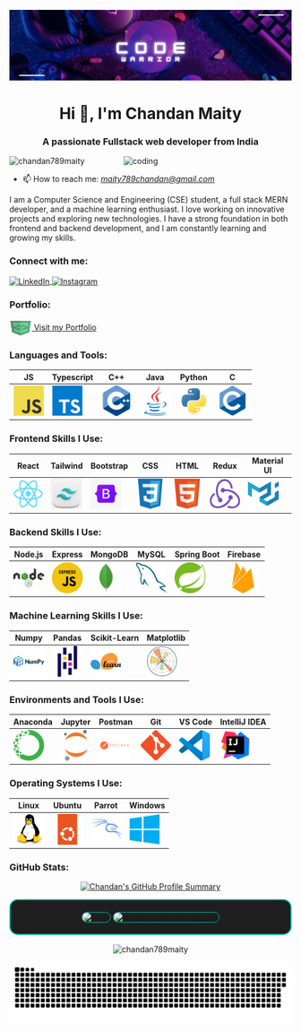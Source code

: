 ![logo](https://github.com/chandan789maity/chandan789maity/blob/main/1.png)
<h1 align="center">Hi 👋, I'm Chandan Maity</h1>
<h3 align="center">A passionate Fullstack web developer from India</h3>
<img align="right" alt="coding" width="300" src="https://img.freepik.com/free-vector/man-sitting-desktop-pc-computer-screen_3446-328.jpg?size=626&ext=jpg&ga=GA1.1.1536215559.1703188933&semt=ais">

<p align="left"> <img src="https://komarev.com/ghpvc/?username=chandan789maity&label=Profile%20views&color=0e75b6&style=flat" alt="chandan789maity" /> </p>

- 📫 How to reach me: *maity789chandan@gmail.com*

I am a Computer Science and Engineering (CSE) student, a full stack MERN developer, and a machine learning enthusiast. I love working on innovative projects and exploring new technologies. I have a strong foundation in both frontend and backend development, and I am constantly learning and growing my skills.

<h3 align="left">Connect with me:</h3>
<p align="left">
  <a href="https://linkedin.com/in/chandan-maity-4b7643265/" target="blank">
    <img align="center" src="https://raw.githubusercontent.com/rahuldkjain/github-profile-readme-generator/master/src/images/icons/Social/linked-in-alt.svg" alt="LinkedIn" height="30" width="40"/>
  </a>
  <a href="https://instagram.com/chandan_maity_789/" target="blank">
    <img align="center" src="https://raw.githubusercontent.com/rahuldkjain/github-profile-readme-generator/master/src/images/icons/Social/instagram.svg" alt="Instagram" height="30" width="40"/>
  </a>
</p>

<h3 align="left">Portfolio:</h3>
<p align="left">
  <a href="https://portfolio-chandan-maity.vercel.app/" target="_blank" rel="noreferrer">
    <img align="center" src="https://raw.githubusercontent.com/devicons/devicon/master/icons/devicon/devicon-original.svg" alt="Portfolio" height="30" width="40" class="rounded-lg"/>
    Visit my Portfolio
  </a>
</p>

<h3 align="left">Languages and Tools:</h3>
<table>
  <thead>
    <tr>
      <th>JS</th>
      <th>Typescript</th>
      <th>C++</th>
      <th>Java</th>
      <th>Python</th>
      <th>C</th>
    </tr>
  </thead>
  <tbody>
    <tr>
      <td><img src="https://github.com/devicons/devicon/blob/master/icons/javascript/javascript-original.svg" title="JavaScript" alt="JavaScript" width="55" height="55"/></td>
      <td><img src="https://github.com/devicons/devicon/blob/master/icons/typescript/typescript-original.svg" title="Typescript" alt="Typescript" width="55" height="55"/></td>
      <td><img src="https://github.com/devicons/devicon/blob/master/icons/cplusplus/cplusplus-original.svg" title="C++" alt="C++" width="55" height="55"/></td>
      <td><img src="https://github.com/devicons/devicon/blob/master/icons/java/java-original.svg" title="Java" alt="Java" width="55" height="55"/></td>
      <td><img src="https://github.com/devicons/devicon/blob/master/icons/python/python-original.svg" title="Python" alt="Python" width="55" height="55"/></td>
      <td><img src="https://github.com/devicons/devicon/blob/master/icons/c/c-original.svg" title="C" alt="C" width="55" height="55"/></td>
    </tr>
  </tbody>
</table>

<h3 align="left">Frontend Skills I Use:</h3>
<table>
  <thead>
    <tr>
      <th>React</th>
      <th>Tailwind</th>
      <th>Bootstrap</th>
      <th>CSS</th>
      <th>HTML</th>
      <th>Redux</th>
      <th>Material UI</th>
    </tr>
  </thead>
  <tbody>
    <tr>
      <td><img src="https://github.com/devicons/devicon/blob/master/icons/react/react-original.svg" title="React" alt="React" width="55" height="55"/></td>
      <td><img src="https://github.com/chandan789maity/chandan789maity/blob/main/tailwind.png" title="Tailwind" alt="Tailwind" width="55" height="55"/></td>
      <td><img src="https://github.com/chandan789maity/chandan789maity/blob/main/boot.png" title="Bootstrap" alt="Bootstrap" width="55" height="55"/></td>
      <td><img src="https://github.com/devicons/devicon/blob/master/icons/css3/css3-original.svg" title="CSS" alt="CSS" width="55" height="55"/></td>
      <td><img src="https://github.com/devicons/devicon/blob/master/icons/html5/html5-original.svg" title="HTML" alt="HTML" width="55" height="55"/></td>
      <td><img src="https://github.com/devicons/devicon/blob/master/icons/redux/redux-original.svg" title="Redux" alt="Redux" width="55" height="55"/></td>
      <td><img src="https://github.com/devicons/devicon/blob/master/icons/materialui/materialui-original.svg" title="Material UI" alt="Material UI" width="55" height="55"/></td>
    </tr>
  </tbody>
</table>

<h3>Backend Skills I Use:</h3>
<table>
  <thead>
    <tr>
      <th>Node.js</th>
      <th>Express</th>
      <th>MongoDB</th>
      <th>MySQL</th>
      <th>Spring Boot</th>
      <th>Firebase</th>
    </tr>
  </thead>
  <tbody>
    <tr>
      <td><img src="https://github.com/devicons/devicon/blob/master/icons/nodejs/nodejs-original-wordmark.svg" title="NodeJS" alt="NodeJS" width="55" height="55"/></td>
      <td><img src="https://github.com/chandan789maity/chandan789maity/blob/main/express.png" title="Express" alt="Express" width="55" height="55"/></td>
      <td><img src="https://github.com/devicons/devicon/blob/master/icons/mongodb/mongodb-original.svg" title="MongoDB" alt="MongoDB" width="55" height="55"/></td>
      <td><img src="https://github.com/devicons/devicon/blob/master/icons/mysql/mysql-original.svg" title="MySQL" alt="MySQL" width="55" height="55"/></td>
      <td><img src="https://github.com/devicons/devicon/blob/master/icons/spring/spring-original.svg" title="Spring Boot" alt="Spring Boot" width="55" height="55"/></td>
      <td><img src="https://github.com/devicons/devicon/blob/master/icons/firebase/firebase-plain.svg" title="Firebase" alt="Firebase" width="55" height="55"/></td>
    </tr>
  </tbody>
</table>

<h3>Machine Learning Skills I Use:</h3>
<table>
  <thead>
    <tr>
      <th>Numpy</th>
      <th>Pandas</th>
      <th>Scikit-Learn</th>
      <th>Matplotlib</th>
    </tr>
  </thead>
  <tbody>
    <tr>
      <td><img src="https://github.com/devicons/devicon/blob/master/icons/numpy/numpy-original-wordmark.svg" title="Numpy" alt="Numpy" width="55" height="55"/></td>
      <td><img src="https://github.com/devicons/devicon/blob/master/icons/pandas/pandas-original.svg" title="Pandas" alt="Pandas" width="55" height="55"/></td>
      <td><img src="https://github.com/devicons/devicon/blob/master/icons/scikitlearn/scikitlearn-original.svg" title="Scikit-Learn" alt="Scikit-Learn" width="55" height="55"/></td>
      <td><img src="https://github.com/devicons/devicon/blob/master/icons/matplotlib/matplotlib-original.svg" title="Matplotlib" alt="Matplotlib" width="55" height="55"/></td>
    </tr>
  </tbody>
</table>

<div>
  <h3>Environments and Tools I Use:</h3>
  <table>
    <thead>
      <tr>
        <th>Anaconda</th>
        <th>Jupyter</th>
        <th>Postman</th>
        <th>Git</th>
        <th>VS Code</th>
        <th>IntelliJ IDEA</th>
      </tr>
    </thead>
    <tbody>
      <tr>
        <td><img src="https://github.com/devicons/devicon/blob/master/icons/anaconda/anaconda-original.svg" title="Anaconda" alt="Anaconda" width="55" height="55"/></td>
        <td><img src="https://github.com/devicons/devicon/blob/master/icons/jupyter/jupyter-original.svg" title="Jupyter" alt="Jupyter" width="55" height="55"/></td>
        <td><img src="https://github.com/devicons/devicon/blob/master/icons/postman/postman-original-wordmark.svg" title="Postman" alt="Postman" width="55" height="55"/></td>
        <td><img src="https://github.com/devicons/devicon/blob/master/icons/git/git-original.svg" title="Git" alt="Git" width="55" height="55"/></td>
        <td><img src="https://github.com/devicons/devicon/blob/master/icons/vscode/vscode-original.svg" title="VS Code" alt="VS Code" width="55" height="55"/></td>
        <td><img src="https://github.com/devicons/devicon/blob/master/icons/intellij/intellij-original.svg" title="IntelliJ IDEA" alt="IntelliJ IDEA" width="55" height="55"/></td>
      </tr>
    </tbody>
  </table>
</div>


  <h3>Operating Systems I Use:</h3>
  <table>
    <thead>
      <tr>
        <th>Linux</th>
        <th>Ubuntu</th>
        <th>Parrot</th>
        <th>Windows</th>
      </tr>
    </thead>
    <tbody>
      <tr>
       <td><img src="https://github.com/devicons/devicon/blob/master/icons/linux/linux-original.svg" title="Linux" alt="Linux" width="55" height="55"/></td>
        <td><img src="https://github.com/devicons/devicon/blob/master/icons/ubuntu/ubuntu-original.svg" title="Ubuntu" alt="Ubuntu" width="55" height="55"/></td>
        <td><img src="https://github.com/canaleal/devicon/blob/new-icon-kali-linux/icons/kalilinux/kalilinux-original-wordmark.svg" title="Parrot" alt="Parrot" width="55" height="55"/></td>
        <td><img src="https://github.com/devicons/devicon/blob/master/icons/windows8/windows8-original.svg" title="Windows" alt="Windows" width="55" height="55"/></td>
      </tr>
    </tbody>
  </table>
  
<div>
  <h3 align="left">GitHub Stats:</h3>
  <p align="center">
    <a href="https://github.com/chandan789maity">
      <img src="https://github-profile-summary-cards.vercel.app/api/cards/profile-details?username=chandan789maity&theme=monokai" alt="Chandan's GitHub Profile Summary" />
    </a>
  </p>
</div>
<!-- ----------- -->
<div align="center" style="background-color: #1e1e1e; padding: 20px; border-radius: 15px; border: 2px solid #00bfae;">
  <img align="center" src="http://github-profile-summary-cards.vercel.app/api/cards/stats?username=chandan789maity&theme=monokai" height="204em" alt="Stats" style="border-radius: 10px; border: 1px solid #00bfae;"/>
  <img align="center" src="http://github-profile-summary-cards.vercel.app/api/cards/most-commit-language?username=chandan789maity&theme=monokai&exclude=html,CSS,Jupyter%20Notebook" height="204em" alt="Most Commits Languages" style="border-radius: 10px; border: 1px solid #00bfae;"/>
</div>
<br>
<div id="header" align="center">
  <img src="https://github-readme-streak-stats.herokuapp.com/?user=chandan789maity&theme=monokai" alt="chandan789maity"/>
</div>

<!-- ---------------------- -->

<p align="center">
 <img width="1000" src="https://github.com/chandan789maity/chandan789maity/blob/main/github-snake.svg" alt="snake"/>
</p>
